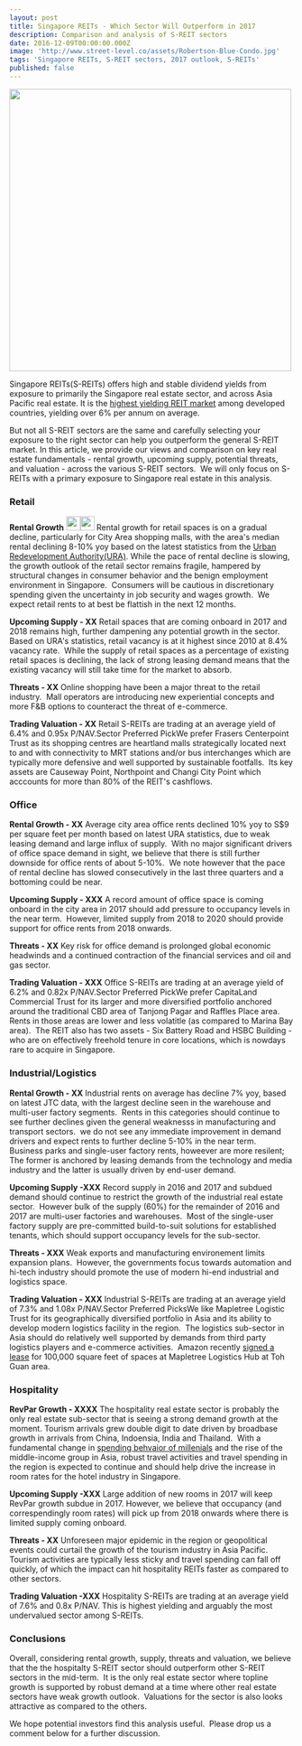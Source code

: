 ```yaml
---
layout: post
title: Singapore REITs - Which Sector Will Outperform in 2017
description: Comparison and analysis of S-REIT sectors
date: 2016-12-09T00:00:00.000Z
image: 'http://www.street-level.co/assets/Robertson-Blue-Condo.jpg'
tags: 'Singapore REITs, S-REIT sectors, 2017 outlook, S-REITs'
published: false
---
```

<img src="http://www.street-level.co/assets/Robertson-Blue-Condo.jpg" width="500px"><br>

Singapore REITs(S-REITs) offers high and stable dividend yields from exposure to primarily the Singapore real estate sector, and across Asia Pacific real estate. It is the [highest yielding REIT market](http://www.straitstimes.com/business/companies-markets/singapore-reits-offer-highest-dividend-yields-among-developed-markets) among developed countries, yielding over 6% per annum on average.  

But not all S-REIT sectors are the same and carefully selecting your exposure to the right sector can help you outperform the general S-REIT market.  In this article, we provide our views and comparison on key real estate fundamentals - rental growth, upcoming supply, potential threats, and valuation - across the various S-REIT sectors.  We will only focus on S-REITs with a primary exposure to Singapore real estate in this analysis. 

### Retail
**Rental Growth**
<img src="http://www.street-level.co/assets/Star.png" width="25px"><img src="http://www.street-level.co/assets/Star.png" width="25px">
Rental growth for retail spaces is on a gradual decline, particularly for City Area shopping malls, with the area's median rental declining 8-10% yoy based on the latest statistics from the [Urban Redevelopment Authority(URA)](http://www.ura.gov.sg). While the pace of rental decline is slowing, the growth outlook of the retail sector remains fragile, hampered by structural changes in consumer behavior and the benign employment environment in Singapore.  Consumers will be cautious in discretionary spending given the uncertainty in job security and wages growth.  We expect retail rents to at best be flattish in the next 12 months.

**Upcoming Supply - XX**
Retail spaces that are coming onboard in 2017 and 2018 remains high, further dampening any potential growth in the sector.  Based on URA's statistics, retail vacancy is at it highest since 2010 at 8.4% vacancy rate.  While the supply of retail spaces as a percentage of existing retail spaces is declining, the lack of strong leasing demand means that the existing vacancy will still take time for the market to absorb. 

**Threats - XX**
Online shopping have been a major threat to the retail industry.  Mall operators are introducing new experiential concepts and more F&B options to counteract the threat of e-commerce.

**Trading Valuation - XX**
Retail S-REITs are trading at an average yield of 6.4% and 0.95x P/NAV.Sector Preferred PickWe prefer Frasers Centerpoint Trust as its shopping centres are heartland malls strategically located next to and with connectivity to MRT stations and/or bus interchanges which are typically more defensive and well supported by sustainable footfalls.  Its key assets are Causeway Point, Northpoint and Changi City Point which acccounts for more than 80% of the REIT's cashflows.

### Office
**Rental Growth - XX**
Average city area office rents declined 10% yoy to S$9 per square feet per month based on latest URA statistics, due to weak leasing demand and large influx of supply.  With no major significant drivers of office space demand in sight, we believe that there is still further downside for office rents of about 5-10%.  We note however that the pace of rental decline has slowed consecutively in the last three quarters and a bottoming could be near.

**Upcoming Supply - XXX**
A record amount of office space is coming onboard in the city area in 2017 should add pressure to occupancy levels in the near term.  However, limited supply from 2018 to 2020 should provide support for office rents from 2018 onwards.

**Threats - XX**
Key risk for office demand is prolonged global economic headwinds and a continued contraction of the financial services and oil and gas sector.  

**Trading Valuation - XXX**
Office S-REITs are trading at an average yield of 6.2% and 0.82x P/NAV.Sector Preferred PickWe prefer CapitaLand Commercial Trust for its larger and more diversified portfolio anchored around the traditional CBD area of Tanjong Pagar and Raffles Place area.  Rents in those areas are lower and less volatitle (as compared to Marina Bay area).  The REIT also has two assets - Six Battery Road and HSBC Building - who are on effectively freehold tenure in core locations, which is nowdays rare to acquire in Singapore.  

### Industrial/Logistics
**Rental Growth - XX**
Industrial rents on average has decline 7% yoy, based on latest JTC data, with the largest decline seen in the warehouse and multi-user factory segments.  Rents in this categories should continue to see further declines given the general weaknesss in manufacturing and transport sectors.  we do not see any immediate improvement in demand drivers and expect rents to further decline 5-10% in the near term.  Business parks and single-user factory rents, howeever are more resilent; The former is anchored by leasing demands from the technology and media industry and the latter is usually driven by end-user demand.  

**Upcoming Supply -XXX**
Record supply in 2016 and 2017 and subdued demand should continue to restrict the growth of the industrial real estate sector.  However bulk of the supply (60%) for the remainder of 2016 and 2017 are multi-user factories and warehouses.  Most of the single-user factory supply are pre-committed build-to-suit solutions for established tenants, which should support occupancy levels for the sub-sector.

**Threats - XXX**
Weak exports and manufacturing environement limits expansion plans.  However, the governments focus towards automation and hi-tech industry should promote the use of modern hi-end industrial and logistics space.

**Trading Valuation - XXX**
Industrial S-REITs are trading at an average yield of 7.3% and 1.08x P/NAV.Sector Preferred PicksWe like Mapletree Logistic Trust for its geographically diversified portfolio in Asia and its ability to develop modern logistics facility in the region.  The logistics sub-sector in Asia should do relatively well supported by demands from third party logistics players and e-commerce activities.  Amazon recently [signed a lease](http://www.businesstimes.com.sg/real-estate/amazon-takes-up-100000-sq-ft-at-mapletree-facility-sources) for 100,000 square feet of spaces at Mapletree Logistics Hub at Toh Guan area.

### Hospitality
**RevPar Growth - XXXX**
The hospitality real estate sector is probably the only real estate sub-sector that is seeing a strong demand growth at the moment. Tourism arrivals grew double digit to date driven by broadbase growth in arrivals from China, Indoensia, India and Thailand.  With a fundamental change in [spending behvaior of millenials](http://thegbrief.com/articles/millennial-expectations-are-reshaping-travel-industry-602) and the rise of the middle-income group in Asia, robust travel activities and travel spending in the region is expected to continue and should help drive the increase in room rates for the hotel industry in Singapore.

**Upcoming Supply -XXX**
Large addition of new rooms in 2017 will keep RevPar growth subdue in 2017. However, we believe that occupancy (and correspendingly room rates) will pick up from 2018 onwards where there is limited supply coming onboard.

**Threats - XX**
Unforeseen major epidemic in the region or geopolitical events could curtail the growth of the tourism industry in Asia Pacific.  Tourism activities are typically less sticky and travel spending can fall off quickly, of which the impact can hit hospitality REITs faster as compared to other sectors.

**Trading Valuation -XXX**
Hospitality S-REITs are trading at an average yield of 7.6% and 0.8x P/NAV. This is highest yielding and arguably the most undervalued sector among S-REITs.

### Conclusions
Overall, considering rental growth, supply, threats and valuation, we believe that the the hospitalty S-REIT sector should outperform other S-REIT sectors in the mid-term.  It is the only real estate sector where topline growth is supported by robust demand at a time where other real estate sectors have weak growth outlook.  Valuations for the sector is also looks attractive as compared to the others.

We hope potential investors find this analysis useful.  Please drop us a comment below for a further discussion.

